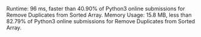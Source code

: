 Runtime: 96 ms, faster than 40.90% of Python3 online submissions for Remove Duplicates from Sorted Array.
Memory Usage: 15.8 MB, less than 82.79% of Python3 online submissions for Remove Duplicates from Sorted Array.